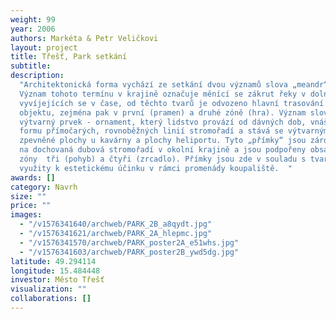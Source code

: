 ```yaml
---
weight: 99
year: 2006
authors: Markéta & Petr Veličkovi
layout: project
title: Třešť, Park setkání
subtitle:
description:
  "Architektonická forma vychází ze setkání dvou významů slova „meandr“.
  Význam tohoto termínu v krajině označuje měnící se zákrut řeky v dolní části toků
  vyvíjejících se v čase, od těchto tvarů je odvozeno hlavní trasování v rámci celého
  objektu, zejména pak v první (pramen) a druhé zóně (hra). Význam slova meandr jako
  výtvarný prvek - ornament, který lidstvo provází od dávných dob, vnáší do prostoru
  formu přímočarých, rovnoběžných linií stromořadí a stává se výtvarným prvkem pro
  zpevněné plochy u kavárny a plochy heliportu. Tyto „přímky“ jsou zároveň odkazem
  na dochovaná dubová stromořadí v okolní krajině a jsou podpořeny obsahovou náplní
  zóny  tři (pohyb) a čtyři (zrcadlo). Přímky jsou zde v souladu s tvary hřišť a jsou
  využity k estetickému účinku v rámci promenády koupaliště.  "
awards: []
category: Navrh
size: ""
price: ""
images:
  - "/v1576341640/archweb/PARK_2B_a8qydt.jpg"
  - "/v1576341621/archweb/PARK_2A_hlepmc.jpg"
  - "/v1576341570/archweb/PARK_poster2A_e51whs.jpg"
  - "/v1576341603/archweb/PARK_poster2B_ywd5dg.jpg"
latitude: 49.294114
longitude: 15.484448
investor: Město Třešť
visualization: ""
collaborations: []
---
```

